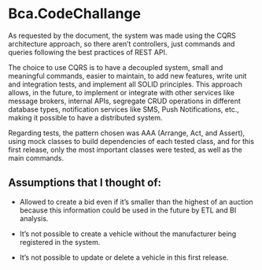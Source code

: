 # Bca.CodeChallange
As requested by the document, the system was made using the CQRS architecture approach, so there aren’t controllers, just commands and queries following the best practices of REST API. 

The choice to use CQRS is to have a decoupled system, small and meaningful commands, easier to maintain, to add new features, write unit and integration tests, and implement all SOLID principles. This approach allows, in the future, to implement or integrate with other services like message brokers, internal APIs, segregate CRUD operations in different database types, notification services like SMS, Push Notifications, etc., making it possible to have a distributed system.

Regarding tests, the pattern chosen was AAA (Arrange, Act, and Assert), using mock classes to build dependencies of each tested class, and for this first release, only the most important classes were tested, as well as the main commands.

## Assumptions that I thought of:
- Allowed to create a bid even if it’s smaller than the highest of an auction because this information could be used in the future by ETL and BI analysis.

- It’s not possible to create a vehicle without the manufacturer being registered in the system.

- It’s not possible to update or delete a vehicle in this first release.

